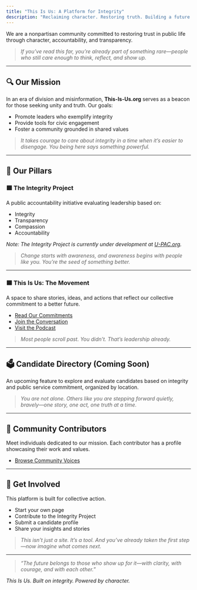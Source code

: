 ```yaml
---
title: "This Is Us: A Platform for Integrity"
description: "Reclaiming character. Restoring truth. Building a future grounded in accountability."
---
```


We are a nonpartisan community committed to restoring trust in public life through character, accountability, and transparency.

> *If you’ve read this far, you’re already part of something rare—people who still care enough to think, reflect, and show up.*

---

## 🔍 Our Mission

In an era of division and misinformation, **This-Is-Us.org** serves as a beacon for those seeking unity and truth. Our goals:

- Promote leaders who exemplify integrity  
- Provide tools for civic engagement  
- Foster a community grounded in shared values

> *It takes courage to care about integrity in a time when it’s easier to disengage. You being here says something powerful.*

---

## 🧱 Our Pillars

### 🟩 The Integrity Project

A public accountability initiative evaluating leadership based on:

- Integrity  
- Transparency  
- Compassion  
- Accountability

*Note: The Integrity Project is currently under development at [U-PAC.org](https://u-pac.org).*

> *Change starts with awareness, and awareness begins with people like you. You’re the seed of something better.*

---

### 🟦 This Is Us: The Movement

A space to share stories, ideas, and actions that reflect our collective commitment to a better future.

- [Read Our Commitments](/the-why)  
- [Join the Conversation](/voices)  
- [Visit the Podcast](/podcast)

> *Most people scroll past. You didn’t. That’s leadership already.*

---

## 🗳️ Candidate Directory (Coming Soon)

An upcoming feature to explore and evaluate candidates based on integrity and public service commitment, organized by location.

> *You are not alone. Others like you are stepping forward quietly, bravely—one story, one act, one truth at a time.*

---

## 👥 Community Contributors

Meet individuals dedicated to our mission. Each contributor has a profile showcasing their work and values.

- [Browse Community Voices](/contributors)

---

## 🔧 Get Involved

This platform is built for collective action.

- Start your own page  
- Contribute to the Integrity Project  
- Submit a candidate profile  
- Share your insights and stories

> *This isn’t just a site. It’s a tool. And you’ve already taken the first step—now imagine what comes next.*

---

> *“The future belongs to those who show up for it—with clarity, with courage, and with each other.”*

*This Is Us. Built on integrity. Powered by character.*
